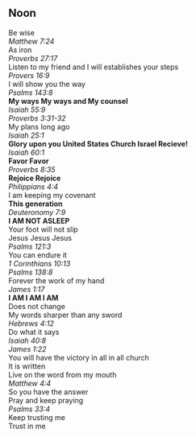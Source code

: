 ## Noon
Be wise  
_Matthew 7:24_  
As iron  
_Proverbs 27:17_  
Listen to my friend and I will establishes your steps  
_Provers 16:9_  
I will show you the way  
_Psalms 143:8_  
**My ways My ways and My counsel**  
_Isaiah 55:9_  
_Proverbs 3:31-32_  
My plans long ago  
_Isaiah 25:1_  
**Glory upon you United States Church Israel Recieve!**  
_Isaiah 60:1_  
**Favor Favor**  
_Proverbs 8:35_  
**Rejoice Rejoice**  
_Philippians 4:4_  
I am keeping my covenant  
**This generation**  
_Deuteronomy 7:9_  
**I AM NOT ASLEEP**  
Your foot will not slip  
Jesus Jesus Jesus  
_Psalms 121:3_  
You can endure it  
_1 Corinthians 10:13_  
_Psalms 138:8_  
Forever the work of my hand  
_James 1:17_  
**I AM I AM I AM**  
Does not change  
My words sharper than any sword  
_Hebrews 4:12_  
Do what it says  
_Isaiah 40:8_  
_James 1:22_  
You will have the victory in all in all church  
It is written  
Live on the word from my mouth  
_Matthew 4:4_  
So you have the answer  
Pray and keep praying  
_Psalms 33:4_  
Keep trusting me  
Trust in me  
